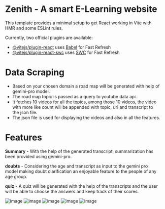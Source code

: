 # Zenith - A smart E-Learning website

This template provides a minimal setup to get React working in Vite with HMR and some ESLint rules.

Currently, two official plugins are available:

- [@vitejs/plugin-react](https://github.com/vitejs/vite-plugin-react/blob/main/packages/plugin-react/README.md) uses [Babel](https://babeljs.io/) for Fast Refresh
- [@vitejs/plugin-react-swc](https://github.com/vitejs/vite-plugin-react-swc) uses [SWC](https://swc.rs/) for Fast Refresh

# Data Scraping
- Based on your chosen domain a road map will be generated with help of gemini-pro model.
- The road map topic is passed as a query to youtube data api.
- It fetches 10 videos for all the topics, among those 10 videos, the video with more like count will be appended with topic, url and transcript to the json file.
- The json file is used for displaying the videos and also in all the features.

# Features
**Summary** - With the help of the generated transcript, summarization has been provided using gemini-pro.

**doubts**  - Considering the age and transcript as input to the gemini pro model making doubt clarification an enjoyable feature to the people of any age group.

**quiz**    - A quiz will be generated with the help of the transcripts and the user will be able to choose the answers and keep track of their scores.

![image](https://github.com/user-attachments/assets/a3ba338a-06e3-41a3-b83e-c17530e73451)
![image](https://github.com/user-attachments/assets/88ecc82b-bb68-4c11-be36-82f409ba3e4b)
![image](https://github.com/user-attachments/assets/4eb86e27-8c6f-4592-9219-d65f8620a602)
![image](https://github.com/user-attachments/assets/16613042-34af-40ba-909f-d52a92ee3678)
![image](https://github.com/user-attachments/assets/95fe991f-9512-4271-b5f3-71b2618e2d8e)
